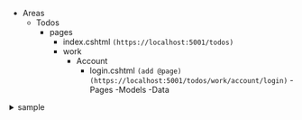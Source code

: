 - Areas
  - Todos
    - pages
      - index.cshtml  `(https://localhost:5001/todos)`
      - work
        - Account
          - login.cshtml `(add @page)(https://localhost:5001/todos/work/account/login)`
-Pages
-Models
-Data

<details>
  <summary>sample</summary>
</details>
